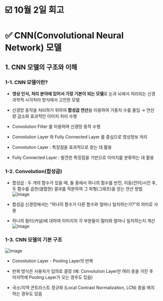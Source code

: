 # ☑️ 10월 2일 회고

# ✅ CNN(Convolutional Neural Network) 모델

## 1. CNN 모델의 구조와 이해
### 1-1. CNN 모델이란?
- **영상 인식, 처리 분야에 있어서 가장 기본이 되는 모델**로 눈과 뇌에서 처리되는 신경과학적 시각처리 방식에서 고안한 모델
  
- 신경망 동작을 처리하기 위하여 **합성곱 연산**을 이용하여 가중치 수를 줄임 → 연산량 감소와 효과적인 이미지 처리 수행

- Convolution Filter 를 이용하여 신경망 동작 수행

- Convolution Layer 와 Fully Connected Layer 를 중심으로 영상정보 처리

- Convolution Layer : 특징점을 효과적으로 찾는 데 활용

- Fully Connected Layer : 발견한 특징점을 기반으로 이미지를 분류하는 데 활용

### 1-2. Convolution(합성곱)
- 합성곱 : 두 개의 함수가 있을 때, 둘 중에서 하나의 함수를 반전, 이동(전이)시킨 후, 두 함수를 곱한(결합한) 결과를 적분하여 그 파형(그래프)을 얻는 연산 방법
  ![image](https://github.com/user-attachments/assets/60fc08f1-6e11-4d83-ba28-085441d1bd32)

- 합성곱 신경망에서는 “하나의 함수가 다른 함수와 얼마나 일치하는가?”의 의미로 사용
- 하나의 필터(커널)에 대하여 이미지의 각 부분들이 필터와 얼마나 일치하는지 계산
  ![image](https://github.com/user-attachments/assets/05ad754b-676e-44f7-ac1d-8466067f5166)

### 1-3. CNN 모델의 기본 구조
![image](https://github.com/user-attachments/assets/d9578a00-eca7-4509-a884-9a364c7eff19)

- Convolution Layer - Pooling Layer의 반복

- 반복 방식은 사용자가 임의로 결정 (예: Convolution Layer만 여러 층을 가진 후 마지막에 Pooling Layer가 오는 경우도 있음)

- 국소/지역 콘트라스트 정규화 (Local Contrast Normalization, LCN) 층을 매치하는 경우도 있음





